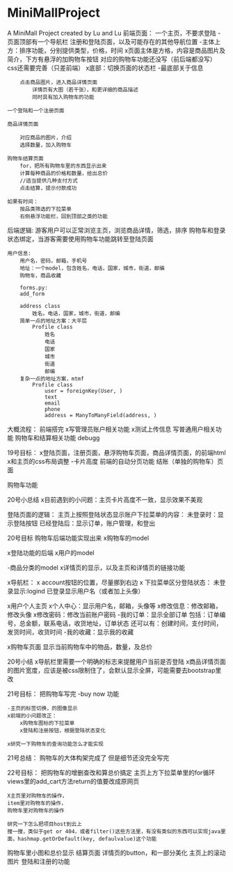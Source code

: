 # MiniMallProject
A MiniMall Project created by Lu and Lu
前端页面：
    一个主页，不要求登陆
        -页面顶部有一个导航栏
            注册和登陆页面，以及可能存在的其他导航位置
        -主体上方：排序功能，分别提供类型，价格，时间
        x页面主体是方格，内容是商品图片及简介，下方有悬浮的加购物车按钮
            对应的购物车功能还没写（前后端都没写）
            css还需要完善（只差前端）
        x底部：切换页面的状态栏
        -最底部关于信息

        点击商品图片，进入商品详情页面
            详情页有大图（若干张），和更详细的商品描述
            同时具有加入购物车的功能
        
    一个登陆和一个注册页面

    商品详情页面
        
        对应商品的图片，介绍
        选择数量，加入购物车

    购物车结算页面
        for，把所有购物车里的东西显示出来
        计算每种商品的价格和数量，给出总价
        //适当提供几种支付方式
        点击结算，提示付款成功

    如果有时间：
        按品类筛选的下拉菜单
        右侧悬浮功能栏，回到顶部之类的功能


后端逻辑:
    游客用户可以正常浏览主页，浏览商品详情，筛选，排序
    购物车和登录状态绑定，当游客需要使用购物车功能跳转至登陆页面

    用户信息:
        用户名，密码，邮箱，手机号
        地址：一个model，包含姓名，电话，国家，城市，街道，邮编
        购物车，商品收藏

        forms.py:
        add_form

        address class
            姓名，电话，国家，城市，街道，邮编
        简单一点的地址方案：大平层
            Profile class
                姓名
                电话
                国家
                城市
                街道
                邮编
        复杂一点的地址方案，mtmf
            Profile class
                user = foreignKey(User, )
                text
                email
                phone
                address = ManyToManyField(address, )



大概流程：
    前端搭完
    x写管理员账户相关功能
    x测试上传信息
    写普通用户相关功能
    购物车和结算相关功能
    debugg



19号目标：
x登陆页面，注册页面，悬浮购物车页面，商品详情页面，的前端html
x和主页的css布局调整
-卡片高度
前端的自动分页功能
结账（单独的购物车）页面

购物车功能


20号小总结
    x目前遇到的小问题：主页卡片高度不一致，显示效果不美观

登陆页面的逻辑：
    主页上按照登陆状态显示账户下拉菜单的内容：
        未登录时：显示登陆按钮
        已经登陆后：显示订单，账户管理，和登出


20号目标
购物车后端功能实现出来
x购物车的model

x登陆功能的后端
x用户的model

-商品分类的model
x详情页的显示，以及主页和详情页的链接功能


x导航栏：
    x account按钮的位置，尽量挪到右边
    x 下拉菜单区分登陆状态：
        未登录显示:logind
        已登录显示用户名（或者加上头像）

x用户个人主页
    x个人中心：显示用户名，邮箱，头像等
    x修改信息：修改邮箱，修改头像
    x修改密码：修改当前账户密码
    -我的订单：显示全部订单
        包括：订单编号，总金额，联系电话，收货地址，订单状态
        还可以有：创建时间，支付时间，发货时间，收货时间
    -我的收藏：显示我的收藏

x购物车页面
    显示当前购物车中的物品，数量，及总价


20号小结
    x导航栏里需要一个明确的标志来提醒用户当前是否登陆
    x商品详情页面的图片宽度，应该是被css限制住了，会默认显示全屏，可能需要去bootstrap里改

21号目标：
    把购物车写完
    -buy now 功能

    -主页的标签切换，的图像显示
    x前端的小问题改正：
        x购物车图标的下拉菜单
        x登陆和注册按钮，根据登陆状态变化

    x研究一下购物车的查询功能怎么才能实现

21号总结：
    购物车的大体构架完成了
    但是细节还没完全写完

22号目标：
    把购物车的增删查改和算总价搞定
    主页上方下拉菜单里的for循环
        views里的add_cart方法return的值要改成原网页
        
    X主页里对购物车的操作，
    item里对购物车的操作，
    购物车里对购物车的操作

    研究一下怎么把项目host到云上
    搜一搜，类似于get or 404，或者filter()这些方法里，有没有类似的东西可以实现java里面，hashmap.getOrDefault(key, defaulvalue)这个功能


购物车里小图和总价显示
结算页面
详情页的button，和一部分美化
主页上的滚动图片
登陆和注册的功能